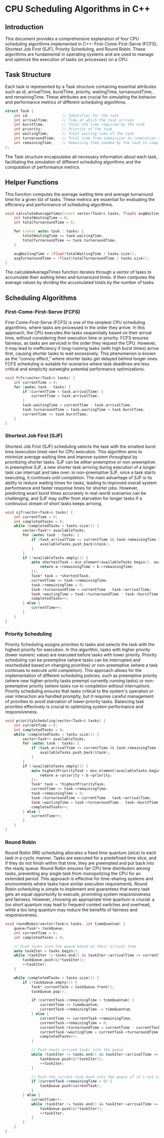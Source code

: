 # CPU Scheduling Algorithms in C++

## Introduction

This document provides a comprehensive explanation of four CPU scheduling algorithms implemented in C++: First-Come-First-Serve (FCFS), Shortest Job First (SJF), Priority Scheduling, and Round Robin. These algorithms are fundamental in operating systems and are used to manage and optimize the execution of tasks (or processes) on a CPU.

## Task Structure

Each task is represented by a Task structure containing essential attributes such as id, arrivalTime, burstTime, priority, waitingTime, turnaroundTime, and remainingTime. These attributes are crucial for simulating the behavior and performance metrics of different scheduling algorithms.

```cpp
struct Task {
    int id;               // Identifier for the task
    int arrivalTime;      // Time at which the task arrives
    int burstTime;        // Total CPU time required by the task
    int priority;         // Priority of the task
    int waitingTime;      // Total waiting time of the task
    int turnaroundTime;   // Total time from submission to completion of the task
    int remainingTime;    // Remaining time needed by the task to complete
};
```
The Task structure encapsulates all necessary information about each task, facilitating the simulation of different scheduling algorithms and the computation of performance metrics.

## Helper Functions

This function computes the average waiting time and average turnaround time for a given list of tasks. These metrics are essential for evaluating the efficiency and performance of scheduling algorithms.

```cpp
void calculateAverageTimes(const vector<Task>& tasks, float& avgWaitingTime, float& avgTurnaroundTime) {
    int totalWaitingTime = 0;
    int totalTurnaroundTime = 0;

    for (const auto& task : tasks) {
        totalWaitingTime += task.waitingTime;
        totalTurnaroundTime += task.turnaroundTime;
    }

    avgWaitingTime = (float)totalWaitingTime / tasks.size();
    avgTurnaroundTime = (float)totalTurnaroundTime / tasks.size();
}
```
The calculateAverageTimes function iterates through a vector of tasks to accumulate their waiting times and turnaround times. It then computes the average values by dividing the accumulated totals by the number of tasks.

## Scheduling Algorithms

### First-Come-First-Serve (FCFS)

First-Come-First-Serve (FCFS) is one of the simplest CPU scheduling algorithms, where tasks are processed in the order they arrive. In this approach, the CPU executes the tasks sequentially based on their arrival time, without considering their execution time or priority. FCFS ensures fairness, as tasks are serviced in the order they request the CPU. However, it may lead to inefficiency if long-running tasks (with high burst times) arrive first, causing shorter tasks to wait excessively. This phenomenon is known as the "convoy effect," where shorter tasks get delayed behind longer ones. FCFS scheduling is suitable for scenarios where task deadlines are less critical and simplicity outweighs potential performance optimizations.
```cpp
void fcfs(vector<Task>& tasks) {
    int currentTime = 0;
    for (auto& task : tasks) {
        if (currentTime < task.arrivalTime) {
            currentTime = task.arrivalTime;
        }
        task.waitingTime = currentTime - task.arrivalTime;
        task.turnaroundTime = task.waitingTime + task.burstTime;
        currentTime += task.burstTime;
    }
}
```
### Shortest Job First (SJF)

Shortest Job First (SJF) scheduling selects the task with the smallest burst time (execution time) next for CPU execution. This algorithm aims to minimize average waiting time and improve system throughput by prioritizing shorter tasks. SJF can be either preemptive or non-preemptive: in preemptive SJF, a new shorter task arriving during execution of a longer task can interrupt and take over; in non-preemptive SJF, once a task starts executing, it continues until completion. The main advantage of SJF is its ability to reduce waiting times for tasks, leading to improved overall system performance and faster response times for shorter jobs. However, predicting exact burst times accurately in real-world scenarios can be challenging, and SJF may suffer from starvation for longer tasks if a continuous stream of short tasks keeps arriving.

```cpp
void sjf(vector<Task>& tasks) {
    int currentTime = 0;
    int completedTasks = 0;
    while (completedTasks < tasks.size()) {
        vector<Task*> availableTasks;
        for (auto& task : tasks) {
            if (task.arrivalTime <= currentTime && task.remainingTime > 0) {
                availableTasks.push_back(&task);
            }
        }
        if (!availableTasks.empty()) {
            auto shortestTask = min_element(availableTasks.begin(), availableTasks.end(), [](Task* a, Task* b) {
                return a->remainingTime < b->remainingTime;
            });
            Task* task = *shortestTask;
            currentTime += task->remainingTime;
            task->remainingTime = 0;
            task->turnaroundTime = currentTime - task->arrivalTime;
            task->waitingTime = task->turnaroundTime - task->burstTime;
            completedTasks++;
        } else {
            currentTime++;
        }
    }
}
```
### Priority Scheduling

Priority Scheduling assigns priorities to tasks and selects the task with the highest priority for execution. In this algorithm, tasks with higher priority (lower numeric value) are executed before tasks with lower priority. Priority scheduling can be preemptive (where tasks can be interrupted and rescheduled based on changing priorities) or non-preemptive (where a task continues to execute until completion). This approach allows for the implementation of different scheduling policies, such as preemptive priority (where new higher-priority tasks preempt currently running tasks) or non-preemptive priority (where tasks run to completion without interruption). Priority scheduling ensures that tasks critical to the system's operation or user interaction are handled promptly, but it requires careful management of priorities to avoid starvation of lower-priority tasks. Balancing task priorities effectively is crucial to optimizing system performance and responsiveness.

```cpp
void priorityScheduling(vector<Task>& tasks) {
    int currentTime = 0;
    int completedTasks = 0;
    while (completedTasks < tasks.size()) {
        vector<Task*> availableTasks;
        for (auto& task : tasks) {
            if (task.arrivalTime <= currentTime && task.remainingTime > 0) {
                availableTasks.push_back(&task);
            }
        }
        if (!availableTasks.empty()) {
            auto highestPriorityTask = min_element(availableTasks.begin(), availableTasks.end(), [](Task* a, Task* b) {
                return a->priority < b->priority;
            });
            Task* task = *highestPriorityTask;
            currentTime += task->remainingTime;
            task->remainingTime = 0;
            task->turnaroundTime = currentTime - task->arrivalTime;
            task->waitingTime = task->turnaroundTime - task->burstTime;
            completedTasks++;
        } else {
            currentTime++;
        }
    }
}
```
### Round Robin

Round Robin (RR) scheduling allocates a fixed time quantum (slice) to each task in a cyclic manner. Tasks are executed for a predefined time slice, and if they do not finish within that time, they are preempted and put back into the ready queue. Round Robin ensures fair CPU time distribution among tasks, preventing any single task from monopolizing the CPU for an extended period. This approach is effective for time-sharing systems and environments where tasks have similar execution requirements. Round Robin scheduling is simple to implement and guarantees that every task gets an equal opportunity to execute, promoting system responsiveness and fairness. However, choosing an appropriate time quantum is crucial: a too short quantum may lead to frequent context switches and overhead, while a too long quantum may reduce the benefits of fairness and responsiveness.

```cpp
void roundRobin(vector<Task>& tasks, int timeQuantum) {
    queue<Task*> taskQueue;
    int currentTime = 0;
    int completedTasks = 0;

    // Push tasks into the queue based on their arrival time
    auto taskIter = tasks.begin();
    while (taskIter != tasks.end() && taskIter->arrivalTime <= currentTime) {
        taskQueue.push(&(*taskIter));
        ++taskIter;
    }

    while (completedTasks < tasks.size()) {
        if (!taskQueue.empty()) {
            Task* currentTask = taskQueue.front();
            taskQueue.pop();

            if (currentTask->remainingTime > timeQuantum) {
                currentTime += timeQuantum;
                currentTask->remainingTime -= timeQuantum;
            } else {
                currentTime += currentTask->remainingTime;
                currentTask->remainingTime = 0;
                currentTask->turnaroundTime = currentTime - currentTask->arrivalTime;
                currentTask->waitingTime = currentTask->turnaroundTime - currentTask->burstTime;
                completedTasks++;
            }

            // Push newly arrived tasks into the queue
            while (taskIter != tasks.end() && taskIter->arrivalTime <= currentTime) {
                taskQueue.push(&(*taskIter));
                ++taskIter;
            }

            // Push the current task back into the queue if it's not completed
            if (currentTask->remainingTime > 0) {
                taskQueue.push(currentTask);
            }
        } else {
            currentTime++;
            while (taskIter != tasks.end() && taskIter->arrivalTime <= currentTime) {
                taskQueue.push(&(*taskIter));
                ++taskIter;
            }
        }
    }
}
```






